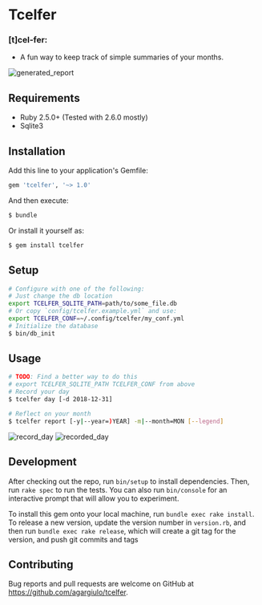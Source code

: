 # Tcelfer

### [t]cel-fer:
  - A fun way to keep track of simple summaries of your months.

![generated_report](/images/generated_report.png)

## Requirements
* Ruby 2.5.0+ (Tested with 2.6.0 mostly)
* Sqlite3

## Installation

Add this line to your application's Gemfile:

```ruby
gem 'tcelfer', '~> 1.0'
```

And then execute:
```bash
$ bundle
```
Or install it yourself as:
```bash
$ gem install tcelfer
```

## Setup
```bash
# Configure with one of the following:
# Just change the db location
export TCELFER_SQLITE_PATH=path/to/some_file.db
# Or copy `config/tcelfer.example.yml` and use:
export TCELFER_CONF=~/.config/tcelfer/my_conf.yml
# Initialize the database
$ bin/db_init
```

## Usage

```bash
# TODO: Find a better way to do this
# export TCELFER_SQLITE_PATH TCELFER_CONF from above
# Record your day
$ tcelfer day [-d 2018-12-31]

# Reflect on your month
$ tcelfer report [-y|--year=)YEAR] -m|--month=MON [--legend]
```
![record_day](/images/record_day.png)
![recorded_day](/images/recorded_day.png)

## Development

After checking out the repo, run `bin/setup` to install dependencies. Then, run `rake spec` to run the tests. You can also run `bin/console` for an interactive prompt that will allow you to experiment.

To install this gem onto your local machine, run `bundle exec rake install`. To release a new version, update the version number in `version.rb`, and then run `bundle exec rake release`, which will create a git tag for the version, and push git commits and tags

## Contributing

Bug reports and pull requests are welcome on GitHub at https://github.com/agargiulo/tcelfer.
